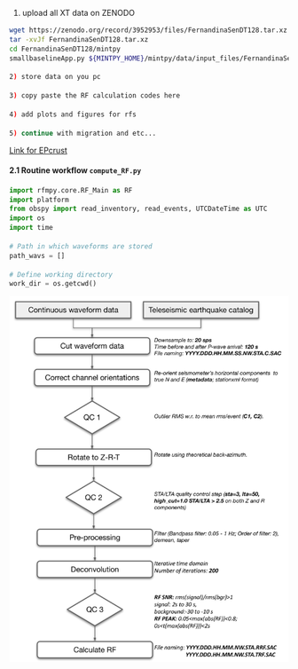 <!---
LINK TO DOWNLOAD A DATASET TO USE...
LOOK here for more ideas:...https://github.com/insarlab/MintPy/tree/main/docs
--->
1) upload all XT data on ZENODO

```bash
wget https://zenodo.org/record/3952953/files/FernandinaSenDT128.tar.xz
tar -xvJf FernandinaSenDT128.tar.xz
cd FernandinaSenDT128/mintpy
smallbaselineApp.py ${MINTPY_HOME}/mintpy/data/input_files/FernandinaSenDT128.txt

2) store data on you pc

3) copy paste the RF calculation codes here 

4) add plots and figures for rfs

5) continue with migration and etc...
```

[Link for EPcrust](http://eurorem.bo.ingv.it/EPcrust_solar/)


#### 2.1 Routine workflow `compute_RF.py` ####

```python
import rfmpy.core.RF_Main as RF
import platform
from obspy import read_inventory, read_events, UTCDateTime as UTC
import os
import time

# Path in which waveforms are stored
path_wavs = []

# Define working directory
work_dir = os.getcwd()


```

![My Image](../plots/rf_steps.jpg)

